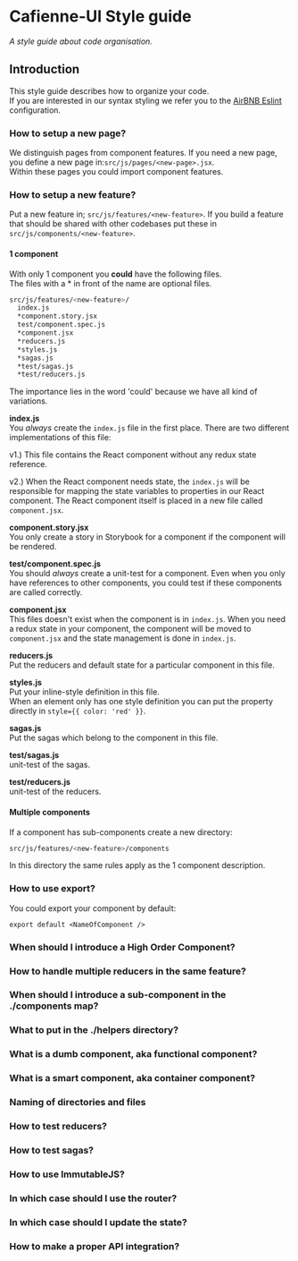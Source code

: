 # Cafienne-UI Style guide

*A style guide about code organisation.*

## Introduction
This style guide describes how to organize your code.<br/>
If you are interested in our syntax styling we refer you to the [AirBNB Eslint](https://github.com/airbnb/javascript/tree/master/packages/eslint-config-airbnb) configuration.

### How to setup a new page?
We distinguish pages from component features. If you need a new page, you define a new page in:`src/js/pages/<new-page>.jsx`.<br/>
Within these pages you could import component features.

### How to setup a new feature?
Put a new feature in; `src/js/features/<new-feature>`.
If you build a feature that should be shared with other codebases put these in `src/js/components/<new-feature>`.<br/>

#### 1 component
With only 1 component you __could__ have the following files.<br/>
The files with a * in front of the name are optional files.

```sh
src/js/features/<new-feature>/
  index.js
  *component.story.jsx
  test/component.spec.js
  *component.jsx
  *reducers.js
  *styles.js
  *sagas.js
  *test/sagas.js
  *test/reducers.js
```

The importance lies in the word 'could' because we have all kind of variations.<br/>

__index.js__<br/>
You *always* create the `index.js` file in the first place.
There are two different implementations of this file:

v1.) This file contains the React component without any redux state reference.<br/>

v2.) When the React component needs state, the `index.js` will be responsible for mapping the state variables to properties in our React component. The React component itself is placed in a new file called `component.jsx`.

__component.story.jsx__<br/>
You only create a story in Storybook for a component if the component will be rendered.

__test/component.spec.js__<br/>
You should *always* create a unit-test for a component. Even when you only have references to other components, you could test if  these components are called correctly.

__component.jsx__<br/>
This files doesn't exist when the component is in `index.js`.
When you need a redux state in your component, the component will be moved to `component.jsx` and the state management is done in `index.js`.

__reducers.js__<br/>
Put the reducers and default state for a particular component in this file.

__styles.js__<br/>
Put your inline-style definition in this file.<br/>
When an element only has one style definition you can put the property directly in `style={{ color: 'red' }}`.

__sagas.js__<br/>
Put the sagas which belong to the component in this file.

__test/sagas.js__<br/>
unit-test of the sagas.

__test/reducers.js__<br/>
unit-test of the reducers.

#### Multiple components
If a component has sub-components create a new directory:
```sh
src/js/features/<new-feature>/components
```
In this directory the same rules apply as the 1 component description.

### How to use export?
You could export your component by default:

`export default <NameOfComponent />`

### When should I introduce a High Order Component?
### How to handle multiple reducers in the same feature?
### When should I introduce a sub-component in the ./components map?
### What to put in the ./helpers directory?
### What is a dumb component, aka functional component?
### What is a smart component, aka container component?
### Naming of directories and files
### How to test reducers?
### How to test sagas?
### How to use ImmutableJS?
### In which case should I use the router?
### In which case should I update the state?
### How to make a proper API integration?

